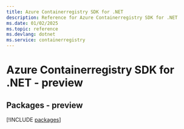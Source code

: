 ```yaml
---
title: Azure Containerregistry SDK for .NET
description: Reference for Azure Containerregistry SDK for .NET
ms.date: 01/02/2025
ms.topic: reference
ms.devlang: dotnet
ms.service: containerregistry
---
```

# Azure Containerregistry SDK for .NET - preview
## Packages - preview
[!INCLUDE [packages](containerregistry-index.md)]